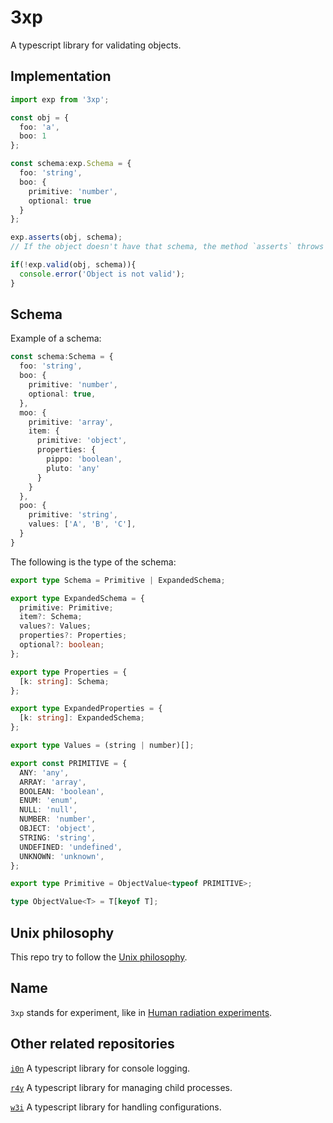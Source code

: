 # 3xp

A typescript library for validating objects.

## Implementation

```typescript
import exp from '3xp';

const obj = {
  foo: 'a',
  boo: 1
};

const schema:exp.Schema = {
  foo: 'string',
  boo: {
    primitive: 'number',
    optional: true
  }
};

exp.asserts(obj, schema);
// If the object doesn't have that schema, the method `asserts` throws an error.

if(!exp.valid(obj, schema)){
  console.error('Object is not valid');
}
```

## Schema

Example of a schema:
```typescript
const schema:Schema = {
  foo: 'string',
  boo: {
    primitive: 'number',
    optional: true,
  },
  moo: {
    primitive: 'array',
    item: {
      primitive: 'object',
      properties: {
        pippo: 'boolean',
        pluto: 'any'
      }
    }
  },
  poo: {
    primitive: 'string',
    values: ['A', 'B', 'C'],
  }
}
```

The following is the type of the schema:

```typescript
export type Schema = Primitive | ExpandedSchema;

export type ExpandedSchema = {
  primitive: Primitive;
  item?: Schema;
  values?: Values;
  properties?: Properties;
  optional?: boolean;
};

export type Properties = {
  [k: string]: Schema;
};

export type ExpandedProperties = {
  [k: string]: ExpandedSchema;
};

export type Values = (string | number)[];

export const PRIMITIVE = {
  ANY: 'any',
  ARRAY: 'array',
  BOOLEAN: 'boolean',
  ENUM: 'enum',
  NULL: 'null',
  NUMBER: 'number',
  OBJECT: 'object',
  STRING: 'string',
  UNDEFINED: 'undefined',
  UNKNOWN: 'unknown',
};

export type Primitive = ObjectValue<typeof PRIMITIVE>;

type ObjectValue<T> = T[keyof T];
```

## Unix philosophy

This repo try to follow the
[Unix philosophy](https://en.wikipedia.org/wiki/Unix_philosophy).

## Name

`3xp` stands for experiment, like in
[Human radiation experiments](https://en.wikipedia.org/wiki/Human_radiation_experiments).

## Other related repositories

[`i0n`](https://www.npmjs.com/package/i0n) A typescript library for console logging.

[`r4y`](https://www.npmjs.com/package/r4y) A typescript library for managing child processes.

[`w3i`](https://www.npmjs.com/package/w3i) A typescript library for handling configurations.

